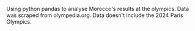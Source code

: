 Using python pandas to analyse Morocco's results at the olympics. 
Data was scraped from olympedia.org.
Data doesn't include the 2024 Paris Olympics.
